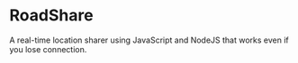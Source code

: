 # RoadShare
A real-time location sharer using JavaScript and NodeJS that works even if you lose connection.
